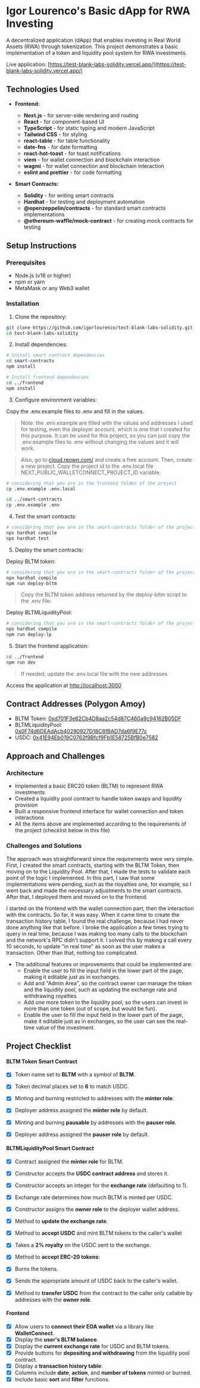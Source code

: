 # Igor Lourenco's Basic dApp for RWA Investing

A decentralized application (dApp) that enables investing in Real World Assets (RWA) through tokenization. This project demonstrates a basic implementation of a token and liquidity pool system for RWA investments.

Live application: [https://test-blank-labs-solidity.vercel.app/](https://test-blank-labs-solidity.vercel.app/)

## Technologies Used

- **Frontend:**
  - **Next.js** - for server-side rendering and routing
  - **React** - for component-based UI
  - **TypeScript** - for static typing and modern JavaScript
  - **Tailwind CSS** - for styling
  - **react-table** - for table functionality
  - **date-fns** - for date formatting
  - **react-hot-toast** - for toast notifications
  - **viem** - for wallet connection and blockchain interaction
  - **wagmi** - for wallet connection and blockchain interaction
  - **eslint and prettier** - for code formatting

- **Smart Contracts:**
  - **Solidity** - for writing smart contracts
  - **Hardhat** - for testing and deployment automation
  - **@openzeppelin/contracts** - for standard smart contracts implementations
  - **@ethereum-waffle/mock-contract** - for creating mock contracts for testing

## Setup Instructions

### Prerequisites

- Node.js (v16 or higher)
- npm or yarn
- MetaMask or any Web3 wallet

### Installation

1. Clone the repository:
```bash
git clone https://github.com/igorlourenco/test-blank-labs-solidity.git
cd test-blank-labs-solidity
```

2. Install dependencies:
```bash
# Install smart contract dependencies
cd smart-contracts
npm install

# Install frontend dependencies
cd ../frontend
npm install
```

3. Configure environment variables:

Copy the .env.example files to .env and fill in the values.

> Note: the .env.example are filled with the values and addresses I used for testing, even the deployer account, which is one that I created for this purpose. It can be used for this project, so you can just copy the .env.example files to .env without changing the values and it will work.

> Also, go to [cloud.reown.com/](https://cloud.reown.com/) and create a free account. Then, create a new project. Copy the project id to the .env.local file NEXT_PUBLIC_WALLETCONNECT_PROJECT_ID variable.

```bash
# considering that you are in the frontend folder of the project
cp .env.example .env.local

cd ../smart-contracts
cp .env.example .env
```

4. Test the smart contracts:
```bash
# considering that you are in the smart-contracts folder of the project
npx hardhat compile
npx hardhat test
```

5. Deploy the smart contracts:

Deploy BLTM token:
```bash
# considering that you are in the smart-contracts folder of the project
npx hardhat compile
npm run deploy-bltm
```

> Copy the BLTM token address returned by the deploy-bltm script to the .env file:

Deploy BLTMLiquidityPool:
```bash
# considering that you are in the smart-contracts folder of the project
npx hardhat compile
npm run deploy-lp
```

5. Start the frontend application:
```bash
cd ../frontend
npm run dev
```

> If needed, update the .env.local file with the new addresses

Access the application at [http://localhost:3000](http://localhost:3000)

## Contract Addresses (Polygon Amoy)

- BLTM Token: [0xd701F3e62Cb4D8aa2c54d87C460a9c94162B05DF](https://amoy.polygonscan.com/address/0xd701F3e62Cb4D8aa2c54d87C460a9c94162B05DF)
- BLTMLiquidityPool: [0x0F74d6DEAdAcb40290927D18C8fBAD7da6f9E77c](https://amoy.polygonscan.com/address/0x0F74d6DEAdAcb40290927D18C8fBAD7da6f9E77c)
- USDC: [0x41E94Eb019C0762f9Bfcf9Fb1E58725BfB0e7582](https://amoy.polygonscan.com/address/0x41E94Eb019C0762f9Bfcf9Fb1E58725BfB0e7582)

## Approach and Challenges

### Architecture
- Implemented a basic ERC20 token (BLTM) to represent RWA investments
- Created a liquidity pool contract to handle token swaps and liquidity provision
- Built a responsive frontend interface for wallet connection and token interactions
- All the items above are implemented according to the requirements of the project (checklist below in this file)

### Challenges and Solutions

The approach was straightforward since the requirements were very simple. First, I created the smart contracts, starting with the BLTM Token, then moving on to the Liquidity Pool. After that, I made the tests to validate each point of the logic I implemented. In this part, I saw that some implementations were pending, such as the rioyalties one, for example, so I went back and made the necessary adjustments to the smart contracts. After that, I deployed them and moved on to the frontend.

I started on the frontend with the wallet connection part, then the interaction with the contracts. So far, it was easy. When it came time to create the transaction history table, I found the real challenge, because I had never done anything like that before. I broke the application a few times trying to query in real time, because I was making too many calls to the blockchain and the network's RPC didn't support it. I solved this by making a call every 10 seconds, to update "in real time" as soon as the user makes a transaction. Other than that, nothing too complicated.

* The additional features or improvements that could be implemented are:
  - Enable the user to fill the input field in the lower part of the page, making it editable just as in exchanges.
  - Add and "Admin Area", so the contract owner can manage the token and the liquidity pool, such as updating the exchange rate and withdrawing royalties.
  - Add one more token to the liquidity pool, so the users can invest in more than one token (out of scope, but would be fun).
  - Enable the user to fill the input field in the lower part of the page, make it editable just as in exchanges, so the user can see the real-time value of the investment.


## **Project Checklist**

#### **BLTM Token Smart Contract**

- [x] Token name set to **BLTM** with a symbol of **BLTM**.
- [x] Token decimal places set to **6** to match USDC.
- [x] Minting and burning restricted to addresses with the **minter role**.
- [x] Deployer address assigned the **minter role** by default.
- [x] Minting and burning **pausable** by addresses with the **pauser role**.
- [x] Deployer address assigned the **pauser role** by default.


#### **BLTMLiquidityPool Smart Contract**

- [x] Contract assigned the **minter role** for BLTM.
- [x] Constructor accepts the **USDC contract address** and stores it.
- [x] Constructor accepts an integer for the **exchange rate** (defaulting to 1).
- [x] Exchange rate determines how much BLTM is minted per USDC.
- [x] Constructor assigns the **owner role** to the deployer wallet address.
- [x] Method to **update the exchange rate**.
- [x] Method to **accept USDC** and mint BLTM tokens to the caller's wallet
- [x] Takes a **2% royalty** on the USDC sent to the exchange.
- [x] Method to **accept ERC-20 tokens**:
- [x] Burns the tokens.
- [x] Sends the appropriate amount of USDC back to the caller's wallet.
- [x] Method to **transfer USDC** from the contract to the caller only callable by addresses with the **owner role**.


#### **Frontend**

- [x] Allow users to **connect their EOA wallet** via a library like **WalletConnect**.
- [x] Display the **user's BLTM balance**.
- [x] Display the **current exchange rate** for USDC and BLTM tokens.
- [x] Provide buttons for **depositing and withdrawing** from the liquidity pool contract.
- [x] Display a **transaction history table**:
- [x] Columns include **date**, **action**, and **number of tokens** minted or burned.
 - [x] Include basic **sort** and **filter** functions.
